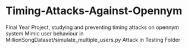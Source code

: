 # Timing-Attacks-Against-Opennym
Final Year Project, studying and preventing timing attacks on opennym system
Mimic user behaviour in MillionSongDataset/simulate_multiple_users.py
Attack in Testing Folder
